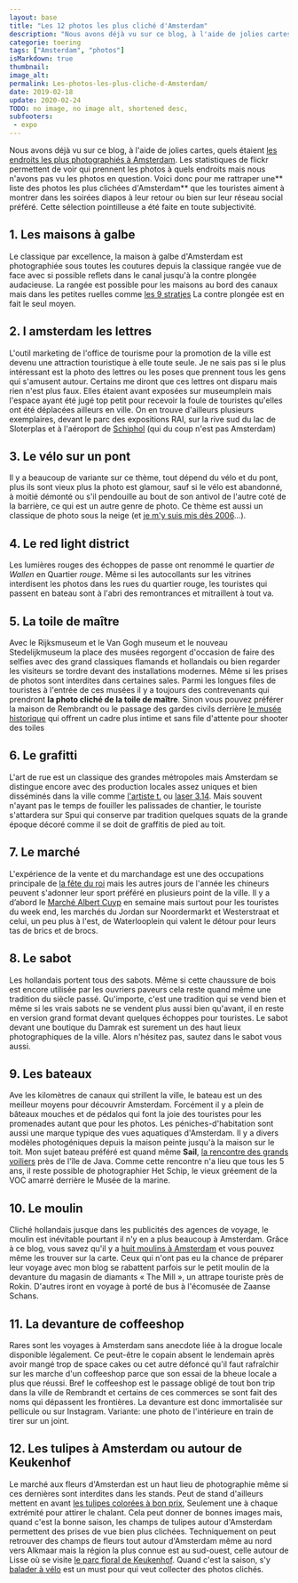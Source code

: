 ```yaml
---
layout: base
title: "Les 12 photos les plus cliché d'Amsterdam"
description: "Nous avons déjà vu sur ce blog, à l'aide de jolies cartes, quels étaient les endroits les plus photographiés à Amsterdam. Les statistiques de flickr perme"
categorie: toering
tags: ["Amsterdam", "photos"]
isMarkdown: true
thumbnail: 
image_alt: 
permalink: Les-photos-les-plus-cliche-d-Amsterdam/
date: 2019-02-18
update: 2020-02-24
TODO: no image, no image alt, shortened desc,  
subfooters:
 - expo
---
```


Nous avons déjà vu sur ce blog, à l'aide de jolies cartes, quels étaient [les endroits les plus photographiés à Amsterdam](/le-amsterdam-des-touristes-et-loacaux). Les statistiques de flickr permettent de voir qui prennent les photos à quels endroits mais nous n'avons pas vu les photos en question. Voici donc pour me rattraper une** liste des photos les plus clichées d'Amsterdam** que les touristes aiment à montrer dans les soirées diapos à leur retour ou bien sur leur réseau social préféré. Cette sélection pointilleuse a été faite en toute subjectivité.

## 1. Les maisons à galbe
<!-- [![https://c2.staticflickr.com/8/7371/9688550071_62673e68f7_z.jpg](maison sur les canaux){.center}](https://www.flickr.com/photos/mariano-mantel/9688550071/)   -->
Le classique par excellence, la maison à galbe d'Amsterdam est photographiée sous toutes les coutures depuis la classique rangée vue de face avec si possible reflets dans le canal jusqu'à la contre plongée audacieuse. La rangée est possible pour les maisons au bord des canaux mais dans les petites ruelles comme [les 9 stratjes](/les-neuf-ruelles-9-straatjes) La contre plongée est en fait le seul moyen.

## 2. I amsterdam les lettres
<!-- [![https://c2.staticflickr.com/2/1837/43078065235_dda9c13b4a_z.jpg](les lettres Iamsterdam){.center}](https://www.flickr.com/photos/huubzeeman/43078065235/in/photostream/)   -->
L'outil marketing de l'office de tourisme pour la promotion de la ville est devenu une attraction touristique à elle toute seule. Je ne sais pas si le plus intéressant est la photo des lettres ou les poses que prennent tous les gens qui s'amusent autour. Certains me diront que ces lettres ont disparu mais rien n'est plus faux. Elles étaient avant exposées sur museumplein mais l'espace ayant été jugé top petit pour recevoir la foule de touristes qu'elles ont été déplacées ailleurs en ville. On en trouve d'ailleurs plusieurs exemplaires, devant le parc des expositions RAI, sur la rive sud du lac de Sloterplas et à l'aéroport de [Schiphol](/tag/schiphol) (qui du coup n'est pas  Amsterdam)

## 3. Le vélo sur un pont
<!-- [![https://c2.staticflickr.com/6/5120/14238154798_71d1ed737f_z.jpg](ceci n'est pas mon vélo){.center}](https://www.flickr.com/photos/rpolendo/14238154798/)   -->
Il y a beaucoup de variante sur ce thème, tout dépend du vélo et du pont, plus ils sont vieux plus la photo est glamour, sauf si le vélo est abandonné, à moitié démonté ou s'il pendouille au bout de son antivol de l'autre coté de la barrière, ce qui est un autre genre de photo. Ce thème est aussi un classique de photo sous la neige (et [je m'y suis mis dès 2006](/la-temperature-ressentie)…).

## 4. Le red light district
<!-- [![https://c1.staticflickr.com/3/2524/3912613424_272362e36f_z.jpg](il y a des putes en vitrine){.center}](https://www.flickr.com/photos/recphoto/3912613424/)   -->
Les lumières rouges des échoppes de passe ont renommé le quartier *de Wallen* en Quartier *rouge*. Même si les autocollants sur les vitrines interdisent les photos dans les rues du quartier rouge, les touristes qui passent en bateau sont à l'abri des remontrances et mitraillent à tout va.

## 5. La toile de maître
<!-- [![https://c2.staticflickr.com/4/3606/3675902629_355fe0b26c_z.jpg](perdu dans les champs){.center}](https://www.flickr.com/photos/michelelovesart/3675902629/)   -->
Avec le Rijksmuseum et le Van Gogh museum et le nouveau Stedelijkmuseum la place des musées regorgent d'occasion de faire des selfies avec des grand classiques flamands et hollandais ou bien regarder les visiteurs se tordre devant des installations modernes. Même si les prises de photos sont interdites dans certaines sales. Parmi les longues files de touristes à l'entrée de ces musées il y a toujours des contrevenants qui prendront <b>la photo cliché de la toile de maître</b>. Sinon vous pouvez préférer la maison de Rembrandt ou le passage des gardes civils derrière [le musée historique](/gratis-week-in-ahm) qui offrent un cadre plus intime et sans file d'attente pour shooter des toiles

## 6. Le grafitti
<!-- [![https://c1.staticflickr.com/1/180/403997791_9e9d952dfc_z.jpg](encore Anne Frank en Kefiey){.center}](https://www.flickr.com/photos/ceronne/403997791/)   -->
L'art de rue est un classique des grandes métropoles mais Amsterdam se distingue encore avec des production locales assez uniques et bien disséminés dans la ville comme [l'artiste t.](/anne-frank-en-keffieh) ou [laser 3.14](/laser-314). Mais souvent n'ayant pas le temps de fouiller les palissades de chantier, le touriste s'attardera sur Spui qui conserve par tradition quelques squats de la grande époque décoré comme il se doit de graffitis de pied au toit.

## 7. Le marché
<!-- [![https://c2.staticflickr.com/8/7147/6474737685_5b96c50f63_z.jpg](Le marché de Waterlooplein){.center}](https://www.flickr.com/photos/davidstanleytravel/6474737685/)   -->
L'expérience de la vente et du marchandage est une des occupations principale de [la fête du roi](/nouveau-mot-bezet) mais les autres jours de l'année les chineurs peuvent s'adonner leur sport préféré en plusieurs point de la ville. Il y a d’abord le [Marché Albert Cuyp](/albert-cuyp-le-marche) en semaine mais surtout pour les touristes du week end, les marchés du Jordan sur Noordermarkt et Westerstraat et celui, un peu plus à l'est, de Waterlooplein qui valent le détour pour leurs tas de brics et de brocs.

## 8. Le sabot
<!-- [![https://c1.staticflickr.com/5/4061/4435428051_81eb708b6a_z.jpg](Assi dans le sabot près du Dam){.center}](https://www.flickr.com/photos/benidormone/4435428051/)   -->
Les hollandais portent tous des sabots. Même si cette chaussure de bois est encore utilisée par les ouvriers paveurs cela reste quand même une tradition du siècle passé. Qu'importe, c'est une tradition qui se vend bien et même si les vrais sabots ne se vendent plus aussi bien qu'avant, il en reste en version grand format devant quelques échoppes pour touristes. Le sabot devant une boutique du Damrak est surement un des haut lieux photographiques de la ville. Alors n'hésitez pas, sautez dans le sabot vous aussi. 

## 9. Les bateaux
<!-- [![https://c1.staticflickr.com/1/650/20700912756_d541939659_z.jpg](Sail 2015){.center}](https://www.flickr.com/photos/januski83/20700912756/)   -->
Ave les kilomètres de canaux qui strillent la ville, le bateau est un des meilleur moyens pour découvrir Amsterdam. Forcément il y a plein de bâteaux mouches et de pédalos qui font la joie des touristes pour les promenades autant que pour les photos. Les péniches-d'habitation sont aussi une marque typique des vues aquatiques d'Amsterdam. Il y a divers modèles photogéniques depuis la maison peinte jusqu'à la maison sur le toit. Mon sujet bateau préféré est quand même **Sail**, [la rencontre des grands voiliers](/sail-2010) près de l'île de Java. Comme cette rencontre n'a lieu que tous les 5 ans, il reste possible de photographier Het Schip, le vieux gréement de la VOC amarré derrière le Musée de la marine.

## 10. Le moulin
<!-- [![https://farm6.staticflickr.com/5181/5661685151_046d4d311c_z.jpg](C)](https://flic.kr/p/9CiBKe)   -->
Cliché hollandais jusque dans les publicités des agences de voyage, le moulin est inévitable pourtant il n'y en a plus beaucoup à Amsterdam. Grâce à ce blog, vous savez qu'il y a [huit moulins à Amsterdam](/la-carte-des-moulins-d-amsterdam) et vous pouvez même les trouver sur la carte.  Ceux qui n'ont pas eu la chance de préparer leur voyage avec mon blog se rabattent parfois sur le petit moulin de la devanture du magasin de diamants « The Mill », un attrape touriste près de Rokin. D'autres iront en voyage à porté de bus à l'écomusée de Zaanse Schans.

## 11. La devanture de coffeeshop
<!-- [![https://farm8.staticflickr.com/7834/46837326141_655508e372_z.jpg](La célèbre devanture du BulldogC)](https://flic.kr/p/2emRxgT)   -->
Rares sont les voyages à Amsterdam sans anecdote liée à la drogue locale disponible légalement. Ce peut-être le copain absent le lendemain après avoir mangé trop de space cakes ou cet autre défoncé qu'il faut rafraîchir  sur les marche d'un coffeeshop parce que son essai de la bheue locale a plus que réussi. Bref le coffeeshop est le passage obligé de tout bon trip dans la ville de Rembrandt et certains de ces commerces se sont fait des noms qui dépassent les frontières. La devanture est donc immortalisée sur pellicule ou sur Instagram. Variante: une photo de l'intérieure en train de tirer sur un joint.

## 12. Les tulipes à Amsterdam ou autour de Keukenhof
<!-- [![https://farm8.staticflickr.com/7123/7111043571_95eb87b672_z.jpg](le marché de la tulipe){.center}](https://flic.kr/p/bQnXvv)   TODO external images -->
Le marché aux fleurs d'Amsterdan est un haut lieu de photographie même si ces dernières sont interdites dans les stands. Peut de stand d'ailleurs mettent en avant [les tulipes colorées à bon prix](/1637-krach-de-la-tulipe), Seulement une à chaque extrémité pour attirer le chalant. Cela peut donner de bonnes images mais, quand c'est la bonne saison, les champs de tulipes autour d'Amsterdam permettent des prises de vue bien plus clichées. Techniquement on peut retrouver des champs de fleurs tout autour d'Amsterdam même au nord vers Alkmaar mais la région la plus connue est au sud-ouest, celle autour de Lisse où se visite [le parc floral de Keukenhof](/les-derniers-jours-de-keukenhof). Quand c'est la saison, s'y [balader à vélo](/la-sortie-tulipes-2011) est un must pour qui veut collecter des photos clichés.



<!-- post notes:
VOIR AUSSI :
http://www.parool.nl/parool/nl/34261/PS/article/detail/3968728/2015/04/21/Dit-zijn-de-10-grootste-fotocliches-van-Amsterdam.dhtml
https://www.parool.nl/stadsgids/dit-zijn-de-10-grootste-fotocliches-van-amsterdam~a3968728/ 
la suite de http://meinamsterdam.nl/admin/post.php?id=602 
https://www.flickr.com/photos/gags9999/14168514772/
--->
